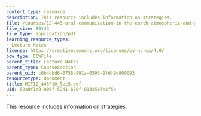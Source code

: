 ```yaml
---
content_type: resource
description: This resource includes information on strategies.
file: /courses/12-445-oral-communication-in-the-earth-atmospheric-and-planetary-sciences-fall-2010/62a9f1e9000f5241670f013456fe1f5a_MIT12_445F10_lec5.pdf
file_size: 80143
file_type: application/pdf
learning_resource_types:
- Lecture Notes
license: https://creativecommons.org/licenses/by-nc-sa/4.0/
ocw_type: OCWFile
parent_title: Lecture Notes
parent_type: CourseSection
parent_uid: c6b4bbd6-0758-991a-0593-9fdf9d800093
resourcetype: Document
title: MIT12_445F10_lec5.pdf
uid: 62a9f1e9-000f-5241-670f-013456fe1f5a
---
```

This resource includes information on strategies.